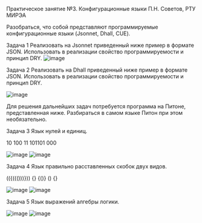 Практическое занятие №3. Конфигурационные языки
П.Н. Советов, РТУ МИРЭА

Разобраться, что собой представляют программируемые конфигурационные языки (Jsonnet, Dhall, CUE).

Задача 1
Реализовать на Jsonnet приведенный ниже пример в формате JSON. Использовать в реализации свойство программируемости и принцип DRY.
![image](https://github.com/user-attachments/assets/70752483-54db-4532-a90b-adf68452d32a)

Задача 2
Реализовать на Dhall приведенный ниже пример в формате JSON. Использовать в реализации свойство программируемости и принцип DRY.

![image](https://github.com/user-attachments/assets/6d0d3805-e6c4-4134-82e1-5898d47e132a)

 
Для решения дальнейших задач потребуется программа на Питоне, представленная ниже. Разбираться в самом языке Питон при этом необязательно.

Задача 3
Язык нулей и единиц.

10
100
11
101101
000

![image](https://github.com/user-attachments/assets/5bec994d-a691-4202-b449-69d21a117c1e)
![image](https://github.com/user-attachments/assets/f255d2be-96ea-436d-a49d-0e7d5ed98311)

Задача 4
Язык правильно расставленных скобок двух видов.

(({((()))}))
{}
{()}
()
{}

![image](https://github.com/user-attachments/assets/2cb92279-82c8-4dff-b5b6-658630ee41b9)
![image](https://github.com/user-attachments/assets/1f253cf1-2145-466f-b926-666f034dd2b1)


Задача 5
Язык выражений алгебры логики.

![image](https://github.com/user-attachments/assets/9832fc82-07b1-416c-b2bc-dcd4866efb52)
![image](https://github.com/user-attachments/assets/35835f58-c236-41a2-9d9e-ff46c6cbadd4)
